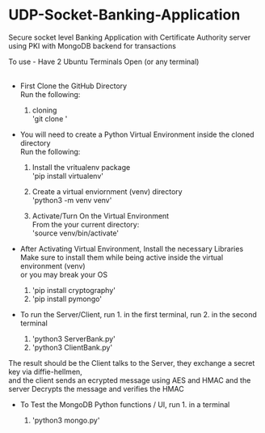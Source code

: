 # UDP-Socket-Banking-Application

Secure socket level Banking Application with Certificate Authority server using PKI with MongoDB backend for transactions

To use - Have 2 Ubuntu Terminals Open (or any terminal) <br /> <br />

- First Clone the GitHub Directory <br />
Run the following: <br />
  1. cloning <br />
     'git clone <url>' <br />

- You will need to create a Python Virtual Environment inside the cloned directory <br />
Run the following:  <br />

  1. Install the vritualenv package <br />
     'pip install virtualenv' <br />

  2. Create a virtual enviornment (venv) directory <br />
      'python3 -m venv venv' <br />

  3. Activate/Turn On the Virtual Environment <br />
     From the your current directory: <br />
     'source venv/bin/activate' <br />

- After Activating Virtual Environment, Install the necessary Libraries  <br />
Make sure to install them while being active inside the virtual environment (venv)  <br />
or you may break your OS  <br />

  1. 'pip install cryptography' <br />
  2. 'pip install pymongo' <br />

- To run the Server/Client, run 1. in the first terminal, run 2. in the second terminal  <br />    

  1. 'python3 ServerBank.py' <br />
  2. 'python3 ClientBank.py' <br />

The result should be the Client talks to the Server, they exchange a secret key via diffie-hellmen, <br />
and the client sends an ecrypted message using AES and HMAC and the server Decrypts the message and verifies the HMAC <br />

- To Test the MongoDB Python functions / UI, run 1. in a terminal <br />

  1. 'python3 mongo.py' <br />


